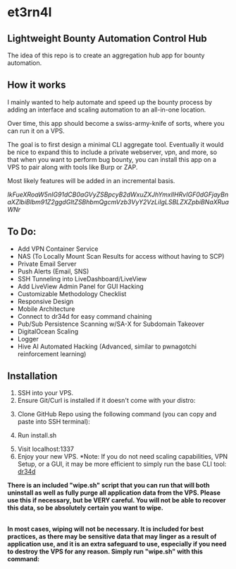 # et3rn4l

## Lightweight Bounty Automation Control Hub

The idea of this repo is to create an aggregation hub app for bounty automation.

## How it works

I mainly wanted to help automate and speed up the bounty process by adding an interface and scaling automation to an all-in-one location.

Over time, this app should become a swiss-army-knife of sorts, where you can run it on a VPS.

The goal is to first design a minimal CLI aggregate tool.  Eventually it would be nice to expand this to include a private webserver, vpn, and more, so that when you want to perform bug bounty, you can install this app on a VPS to pair along with tools like Burp or ZAP.

Most likely features will be added in an incremental basis.

*IkFueXRoaW5nIG91dCB0aGVyZSBpcyB2dWxuZXJhYmxlIHRvIGF0dGFjayBnaXZlbiBlbm91Z2ggdGltZSBhbmQgcmVzb3VyY2VzLiIgLSBLZXZpbiBNaXRuaWNr*

## To Do:

- Add VPN Container Service
- NAS (To Locally Mount Scan Results for access without having to SCP)
- Private Email Server
- Push Alerts (Email, SNS)
- SSH Tunneling into LiveDashboard/LiveView
- Add LiveView Admin Panel for GUI Hacking
- Customizable Methodology Checklist
- Responsive Design
- Mobile Architecture
- Connect to dr34d for easy command chaining
- Pub/Sub Persistence Scanning w/SA-X for Subdomain Takeover
- DigitalOcean Scaling
- Logger
- Hive AI Automated Hacking (Advanced, similar to pwnagotchi reinforcement learning)

## Installation

1. SSH into your VPS.
2. Ensure Git/Curl is installed if it doesn't come with your distro:
  > 
3. Clone GitHub Repo using the following command (you can copy and paste into SSH terminal):
  > 
4. Run install.sh
  > 
5. Visit localhost:1337
6. Enjoy your new VPS.
*Note: If you do not need scaling capabilities, VPN Setup, or a GUI, it may be more efficient to simply run the base CLI tool: [dr34d](github.com/et3rn4ldr34d/dr34d)

**There is an included "wipe.sh" script that you can run that will both uninstall as well as fully purge all application data from the VPS.  Please use this if necessary, but be VERY careful.  You will not be able to recover this data, so be absolutely certain you want to wipe.**
<br></br>

**In most cases, wiping will not be necessary.  It is included for best practices, as there may be sensitive data that may linger as a result of application use, and it is an extra safeguard to use, especially if you need to destroy the VPS for any reason.  Simply run "wipe.sh" with this command:**

